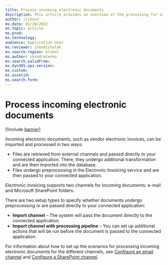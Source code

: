 ```yaml
---
title: Process incoming electronic documents
description: This article provides an overview of the processing for incoming electronic documents.
author: ilikond
ms.date: 02/28/2022
ms.topic: article
ms.prod: 
ms.technology: 
audience: Application User
ms.reviewer: johnmichalak
ms.search.region: Global
ms.author: ikondratenko
ms.search.validFrom: 
ms.dyn365.ops.version: 
ms.custom: 
ms.assetid: 
ms.search.form: 
---
```


# Process incoming electronic documents

[!include [banner](../../includes/banner.md)]

Incoming electronic documents, such as vendor electronic invoices, can be imported and processed in two ways:

- Files are retrieved from external channels and passed directly to your connected application. There, they undergo additional transformation and are then imported into the database.
- Files undergo preprocessing in the Electronic Invoicing service and are then passed to your connected application.

Electronic invoicing supports two channels for incoming documents: e-mail and Microsoft SharePoint folders.

There are two setup types to specify whether documents undergo preprocessing or are passed directly to your connected application:

- **Import channel** – The system will pass the document directly to the connected application.
- **Import channel with processing pipeline** – You can set up additional actions that will be run before the document is passed to the connected application.

For information about how to set up the scenarios for processing incoming electronic documents for the different channels, see [Configure an email channel](e-invoicing-configure-email.md) and [Configure a SharePoint channel](e-invoicing-configure-sharepoint-channel.md).
